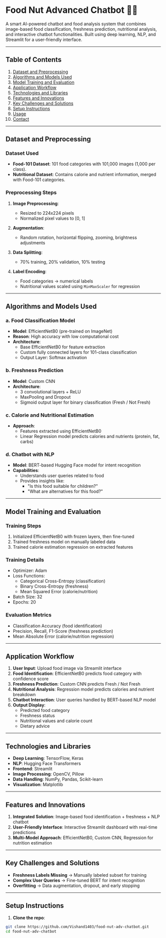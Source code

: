 # Food Nut Advanced Chatbot 🤖🍲

A smart AI-powered chatbot and food analysis system that combines image-based food classification, freshness prediction, nutritional analysis, and interactive chatbot functionalities. Built using deep learning, NLP, and Streamlit for a user-friendly interface.

---

## Table of Contents
1. [Dataset and Preprocessing](#dataset-and-preprocessing)
2. [Algorithms and Models Used](#algorithms-and-models-used)
3. [Model Training and Evaluation](#model-training-and-evaluation)
4. [Application Workflow](#application-workflow)
5. [Technologies and Libraries](#technologies-and-libraries)
6. [Features and Innovations](#features-and-innovations)
7. [Key Challenges and Solutions](#key-challenges-and-solutions)
8. [Setup Instructions](#setup-instructions)
9. [Usage](#usage)
10. [Contact](#contact)

---

## Dataset and Preprocessing

### Dataset Used
- **Food-101 Dataset**: 101 food categories with 101,000 images (1,000 per class).  
- **Nutritional Dataset**: Contains calorie and nutrient information, merged with Food-101 categories.

### Preprocessing Steps
1. **Image Preprocessing**:  
   - Resized to 224x224 pixels  
   - Normalized pixel values to [0, 1]  

2. **Augmentation**:  
   - Random rotation, horizontal flipping, zooming, brightness adjustments  

3. **Data Splitting**:  
   - 70% training, 20% validation, 10% testing  

4. **Label Encoding**:  
   - Food categories → numerical labels  
   - Nutritional values scaled using `MinMaxScaler` for regression

---

## Algorithms and Models Used

### a. Food Classification Model
- **Model**: EfficientNetB0 (pre-trained on ImageNet)  
- **Reason**: High accuracy with low computational cost  
- **Architecture**:  
  - Base EfficientNetB0 for feature extraction  
  - Custom fully connected layers for 101-class classification  
  - Output Layer: Softmax activation  

### b. Freshness Prediction
- **Model**: Custom CNN  
- **Architecture**:  
  - 3 convolutional layers + ReLU  
  - MaxPooling and Dropout  
  - Sigmoid output layer for binary classification (Fresh / Not Fresh)

### c. Calorie and Nutritional Estimation
- **Approach**:  
  - Features extracted using EfficientNetB0  
  - Linear Regression model predicts calories and nutrients (protein, fat, carbs)  

### d. Chatbot with NLP
- **Model**: BERT-based Hugging Face model for intent recognition  
- **Capabilities**:  
  - Understands user queries related to food  
  - Provides insights like:  
    - "Is this food suitable for children?"  
    - "What are alternatives for this food?"

---

## Model Training and Evaluation

### Training Steps
1. Initialized EfficientNetB0 with frozen layers, then fine-tuned  
2. Trained freshness model on manually labeled data  
3. Trained calorie estimation regression on extracted features  

### Training Details
- Optimizer: Adam  
- Loss Functions:  
  - Categorical Cross-Entropy (classification)  
  - Binary Cross-Entropy (freshness)  
  - Mean Squared Error (calorie/nutrition)  
- Batch Size: 32  
- Epochs: 20  

### Evaluation Metrics
- Classification Accuracy (food identification)  
- Precision, Recall, F1-Score (freshness prediction)  
- Mean Absolute Error (calorie/nutrition regression)

---

## Application Workflow

1. **User Input**: Upload food image via Streamlit interface  
2. **Food Identification**: EfficientNetB0 predicts food category with confidence score  
3. **Freshness Prediction**: Custom CNN predicts Fresh / Not Fresh  
4. **Nutritional Analysis**: Regression model predicts calories and nutrient breakdown  
5. **Chatbot Interaction**: User queries handled by BERT-based NLP model  
6. **Output Display**:  
   - Predicted food category  
   - Freshness status  
   - Nutritional values and calorie count  
   - Dietary advice

---

## Technologies and Libraries

- **Deep Learning**: TensorFlow, Keras  
- **NLP**: Hugging Face Transformers  
- **Frontend**: Streamlit  
- **Image Processing**: OpenCV, Pillow  
- **Data Handling**: NumPy, Pandas, Scikit-learn  
- **Visualization**: Matplotlib

---

## Features and Innovations

1. **Integrated Solution**: Image-based food identification + freshness + NLP chatbot  
2. **User-Friendly Interface**: Interactive Streamlit dashboard with real-time predictions  
3. **Multi-Model Approach**: EfficientNetB0, Custom CNN, Regression for nutrition estimation  

---

## Key Challenges and Solutions

- **Freshness Labels Missing** → Manually labeled subset for training  
- **Complex User Queries** → Fine-tuned BERT for intent recognition  
- **Overfitting** → Data augmentation, dropout, and early stopping  

---

## Setup Instructions

1. **Clone the repo**:

```bash
git clone https://github.com/Vishand1403/food-nut-adv-chatbot.git
cd food-nut-adv-chatbot

